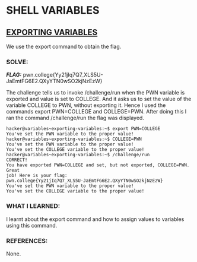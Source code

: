 # **SHELL VARIABLES**
## **<ins>EXPORTING VARIABLES</ins>**
We use the export command to obtain the flag.

### SOLVE: 
***FLAG:*** pwn.college{Yy21jIq7Q7_XLS5U-JaEmtFG6E2.QXyYTN0wSO2kjNzEzW}

The challenge tells us to invoke /challenge/run when the PWN variable is exported and
value is set to COLLEGE. And it asks us to set the value of the variable COLLEGE to PWN,
without exporting it. Hence I used the commands export PWN=COLLEGE and COLLEGE=PWN.
After doing this I ran the command /challenge/run the flag was displayed.

```
hacker@variables~exporting-variables:~$ export PWN=COLLEGE
You've set the PWN variable to the proper value!
hacker@variables~exporting-variables:~$ COLLEGE=PWN
You've set the PWN variable to the proper value!
You've set the COLLEGE variable to the proper value!
hacker@variables~exporting-variables:~$ /challenge/run
CORRECT!
You have exported PWN=COLLEGE and set, but not exported, COLLEGE=PWN. Great
job! Here is your flag:
pwn.college{Yy21jIq7Q7_XLS5U-JaEmtFG6E2.QXyYTN0wSO2kjNzEzW}
You've set the PWN variable to the proper value!
You've set the COLLEGE variable to the proper value!
```

### WHAT I LEARNED: 
I learnt about the export command and how to assign values to variables using this command.

### REFERENCES:
None.
